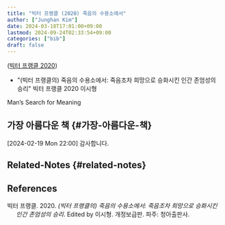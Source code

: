 ```yaml
---
title: "빅터 프랭클 (2020) 죽음의 수용소에서"
author: ["Junghan Kim"]
date: 2024-03-18T17:01:00+09:00
lastmod: 2024-09-24T02:33:54+09:00
categories: ["bib"]
draft: false
---
```


(<a href="#citeproc_bib_item_1">빅터 프랭클 2020</a>)

-   "(빅터 프랭클의) 죽음의 수용소에서: 죽음조차 희망으로 승화시킨 인간 존엄성의 승리" 빅터 프랭클 2020 이시형

Man’s Search for Meaning


## 가장 아름다운 책 {#가장-아름다운-책}

<span class="timestamp-wrapper"><span class="timestamp">[2024-02-19 Mon 22:00]</span></span> 감사합니다.


## Related-Notes {#related-notes}

## References

<style>.csl-entry{text-indent: -1.5em; margin-left: 1.5em;}</style><div class="csl-bib-body">
  <div class="csl-entry"><a id="citeproc_bib_item_1"></a>빅터 프랭클. 2020. <i>(빅터 프랭클의) 죽음의 수용소에서: 죽음조차 희망으로 승화시킨 인간 존엄성의 승리</i>. Edited by 이시형. 개정보급판. 파주: 청아출판사.</div>
</div>
